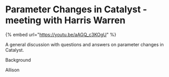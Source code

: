 # Parameter Changes in Catalyst - meeting with Harris Warren

{% embed url="https://youtu.be/aAGQ_c3KOgU" %}

A general discussion with questions and answers on parameter changes in Catalyst.



Background



Allison

